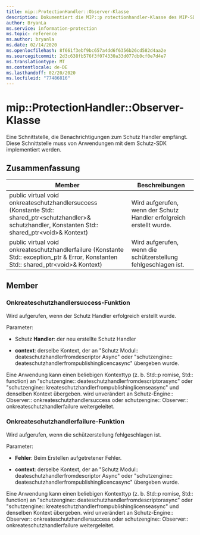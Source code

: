 ```yaml
---
title: mip::ProtectionHandler::Observer-Klasse
description: Dokumentiert die MIP::p rotectionhandler-Klasse des MIP-SDK (Microsoft Information Protection).
author: BryanLa
ms.service: information-protection
ms.topic: reference
ms.author: bryanla
ms.date: 02/14/2020
ms.openlocfilehash: 8f661f3ebf9bc657a4dd6f6356b26cd582d4aa2e
ms.sourcegitcommit: 2d3c638fb576f3f074330a33d077db0cf0e7d4e7
ms.translationtype: MT
ms.contentlocale: de-DE
ms.lasthandoff: 02/20/2020
ms.locfileid: "77486816"
---
```

# <a name="class-mipprotectionhandlerobserver"></a>mip::ProtectionHandler::Observer-Klasse 
Eine Schnittstelle, die Benachrichtigungen zum Schutz Handler empfängt.
Diese Schnittstelle muss von Anwendungen mit dem Schutz-SDK implementiert werden.
  
## <a name="summary"></a>Zusammenfassung
 Member                        | Beschreibungen                                
--------------------------------|---------------------------------------------
public virtual void onkreateschutzhandlersuccess (Konstante Std:: shared_ptr\<schutzhandler\>& schutzhandler, Konstanten Std:: shared_ptr\<void\>& Kontext)  |  Wird aufgerufen, wenn der Schutz Handler erfolgreich erstellt wurde.
public virtual void onkreateschutzhandlerfailure (Konstante Std:: exception_ptr & Error, Konstanten Std:: shared_ptr\<void\>& Kontext)  |  Wird aufgerufen, wenn die schützerstellung fehlgeschlagen ist.
  
## <a name="members"></a>Member
  
### <a name="oncreateprotectionhandlersuccess-function"></a>Onkreateschutzhandlersuccess-Funktion
Wird aufgerufen, wenn der Schutz Handler erfolgreich erstellt wurde.

Parameter:  
* Schutz **Handler**: der neu erstellte Schutz Handler


* **context**: derselbe Kontext, der an "Schutz Modul:: deateschutzhandlerfromdescriptor Async" oder "schutzengine:: deateschutzhandlerfrompublishinglicencasync" übergeben wurde.


Eine Anwendung kann einen beliebigen Kontexttyp (z. b. Std::p romise, Std:: function) an "schutzengine:: deateschutzhandlerfromdescriptorasync" oder "schutzengine:: kreateschutzhandlerfrompublishinglicenseasync" und denselben Kontext übergeben. wird unverändert an Schutz-Engine:: Observer:: onkreateschutzhandlersuccess oder schutzengine:: Observer:: onkreateschutzhandlerfailure weitergeleitet.
  
### <a name="oncreateprotectionhandlerfailure-function"></a>Onkreateschutzhandlerfailure-Funktion
Wird aufgerufen, wenn die schützerstellung fehlgeschlagen ist.

Parameter:  
* **Fehler**: Beim Erstellen aufgetretener Fehler. 


* **context**: derselbe Kontext, der an "Schutz Modul:: deateschutzhandlerfromdescriptor Async" oder "schutzengine:: deateschutzhandlerfrompublishinglicencasync" übergeben wurde.


Eine Anwendung kann einen beliebigen Kontexttyp (z. b. Std::p romise, Std:: function) an "schutzengine:: deateschutzhandlerfromdescriptorasync" oder "schutzengine:: kreateschutzhandlerfrompublishinglicenseasync" und denselben Kontext übergeben. wird unverändert an Schutz-Engine:: Observer:: onkreateschutzhandlersuccess oder schutzengine:: Observer:: onkreateschutzhandlerfailure weitergeleitet.